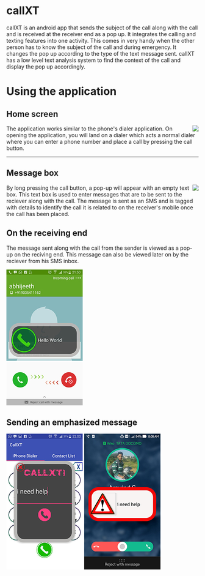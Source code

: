 # callXT

callXT is an android app that sends the subject of the call along with the call and is received at the receiver end as a pop up. It integrates the calling and texting features into one activity. This comes in very handy when the other person has to know the subject of the call and during emergency. It changes the pop up according to the type of the text message sent. callXT has a low level text analysis system to find the context of the call and display the pop up accordingly.

# Using the application


## Home screen

<img align="right" src="https://github.com/deafeningSilence/callXT/blob/master/screenshots/screenshot4.jpg">

The application works similar to the phone's dialer application. On opening the application, you will land on a dialer which acts a normal dialer where you can enter a phone number and place a call by pressing the call button. 

---

## Message box

<img align="right" src="https://github.com/deafeningSilence/callXT/blob/master/screenshots/screenshot3.jpeg">

By long pressing the call button, a pop-up will appear with an empty text box. This text box is used to enter messages that are to be sent to the reciever along with the call. The message is sent as an SMS and is tagged with details to identify the call it is related to on the receiver's mobile once the call has been placed.

## On the receiving end

The message sent along with the call from the sender is viewed as a pop-up on the reciving end. This message can also be viewed later on by the reciever from his SMS inbox.

![](screenshots/screenshot2.jpeg)

## Sending an emphasized message

![](screenshots/screenshot5.jpeg)
![](screenshots/screenshot1.jpg)
